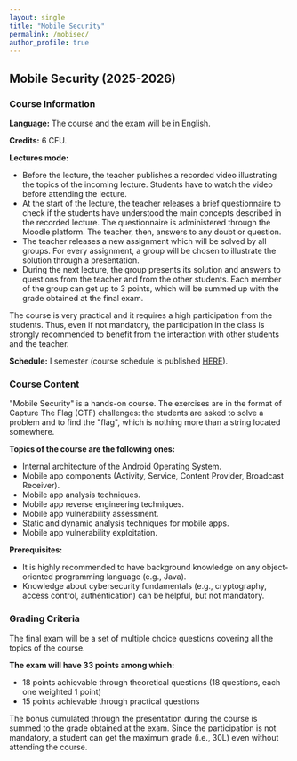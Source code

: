 ```yaml
---
layout: single
title: "Mobile Security"
permalink: /mobisec/
author_profile: true
---
```


## Mobile Security (2025-2026)

### Course Information

**Language:** The course and the exam will be in English.

**Credits:** 6 CFU.

**Lectures mode:**
- Before the lecture, the teacher publishes a recorded video illustrating the topics of the incoming lecture. Students have to watch the video before attending the lecture.
- At the start of the lecture, the teacher releases a brief questionnaire to check if the students have understood the main concepts described in the recorded lecture. The questionnaire is administered through the Moodle platform. The teacher, then, answers to any doubt or question.
- The teacher releases a new assignment which will be solved by all groups. For every assignment, a group will be chosen to illustrate the solution through a presentation.
- During the next lecture, the group presents its solution and answers to questions from the teacher and from the other students. Each member of the group can get up to 3 points, which will be summed up with the grade obtained at the final exam.

The course is very practical and it requires a high participation from the students. Thus, even if not mandatory, the participation in the class is strongly recommended to benefit from the interaction with other students and the teacher.

**Schedule:** I semester (course schedule is published [HERE](https://agendastudentiunipd.easystaff.it/index.php?view=easycourse&form-type=attivita&include=attivita&anno=2025&attivita%5B%5D=EC916365&visualizzazione_orario=cal&periodo_didattico=&date=01-10-2025&_lang=it&list=&week_grid_type=-1&ar_codes_=&ar_select_=&col_cells=0&empty_box=0&only_grid=0&highlighted_date=0&all_events=0&faculty_group=0#)).

### Course Content

"Mobile Security" is a hands-on course. The exercises are in the format of Capture The Flag (CTF) challenges: the students are asked to solve a problem and to find the "flag", which is nothing more than a string located somewhere.

**Topics of the course are the following ones:**
- Internal architecture of the Android Operating System.
- Mobile app components (Activity, Service, Content Provider, Broadcast Receiver).
- Mobile app analysis techniques.
- Mobile app reverse engineering techniques.
- Mobile app vulnerability assessment.
- Static and dynamic analysis techniques for mobile apps.
- Mobile app vulnerability exploitation.

**Prerequisites:**
- It is highly recommended to have background knowledge on any object-oriented programming language (e.g., Java).
- Knowledge about cybersecurity fundamentals (e.g., cryptography, access control, authentication) can be helpful, but not mandatory.

### Grading Criteria

The final exam will be a set of multiple choice questions covering all the topics of the course.

**The exam will have 33 points among which:**
- 18 points achievable through theoretical questions (18 questions, each one weighted 1 point)
- 15 points achievable through practical questions

The bonus cumulated through the presentation during the course is summed to the grade obtained at the exam. Since the participation is not mandatory, a student can get the maximum grade (i.e., 30L) even without attending the course.